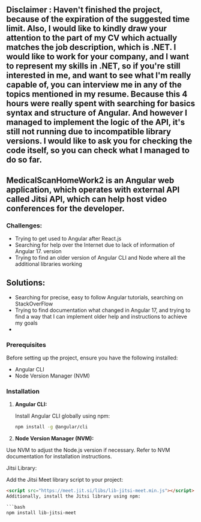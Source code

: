 ## Disclaimer : Haven't finished the project, because of the expiration of the suggested time limit. Also, I would like to kindly draw your attention to the part of my CV which actually matches the job description, which is .NET. I would like to work for your company, and I want to represent my skills in .NET, so if you're still interested in me, and want to see what I'm really capable of, you can interview me in any of the topics mentioned in my resume. Because this 4 hours were really spent with searching for basics syntax and structure of Angular. And however I managed to implement the logic of the API, it's still not running due to incompatible library versions. I would like to ask you for checking the code itself, so you can check what I managed to do so far.

## MedicalScanHomeWork2 is an Angular web application, which operates with external API called Jitsi API, which can help host video conferences for the developer.

### Challenges:
- Trying to get used to Angular after React.js
- Searching for help over the Internet due to lack of information of Angular 17. version
- Trying to find an older version of Angular CLI and Node where all the additional libraries working

## Solutions:
- Searching for precise, easy to follow Angular tutorials, searching on StackOverFlow
- Trying to find documentation what changed in Angular 17, and trying to find a way that I can implement older help and instructions to achieve my goals
- 
### Prerequisites

Before setting up the project, ensure you have the following installed:

- Angular CLI
- Node Version Manager (NVM)

### Installation

1. **Angular CLI:**

   Install Angular CLI globally using npm:

   ```bash
   npm install -g @angular/cli
2. **Node Version Manager (NVM):**

Use NVM to adjust the Node.js version if necessary. Refer to NVM documentation for installation instructions.

Jitsi Library:

Add the Jitsi Meet library script to your project:

```html
<script src="https://meet.jit.si/libs/lib-jitsi-meet.min.js"></script>
Additionally, install the Jitsi library using npm:

```bash
npm install lib-jitsi-meet 



